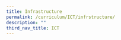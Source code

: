 ```yaml
---
title: Infrastructure
permalink: /curriculum/ICT/infrstructure/
description: ""
third_nav_title: ICT
---
```

